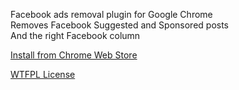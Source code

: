 Facebook ads removal plugin for Google Chrome  
Removes Facebook Suggested and Sponsored posts  
And the right Facebook column

[Install from Chrome Web Store](https://chrome.google.com/webstore/detail/facebook-ads-removal/eloedckofhcipefgddkollkpcgknngck)

[WTFPL License](http://www.wtfpl.net/)
